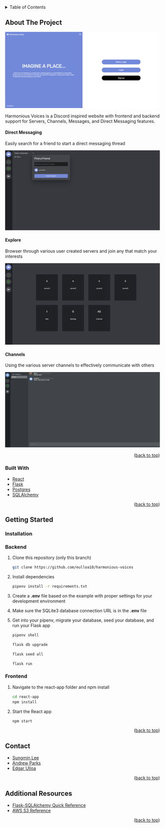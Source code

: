 <a name="readme-top"></a>

<!-- PROJECT SHIELDS -->
<!--
*** I'm using markdown "reference style" links for readability.
*** Reference links are enclosed in brackets [ ] instead of parentheses ( ).
*** See the bottom of this document for the declaration of the reference variables
*** for contributors-url, forks-url, etc. This is an optional, concise syntax you may use.
*** https://www.markdownguide.org/basic-syntax/#reference-style-links
-->

<!-- TABLE OF CONTENTS -->
<details>
  <summary>Table of Contents</summary>
  <ol>
    <li>
      <a href="#about-the-project">About The Project</a>
      <ul>
        <li><a href="#built-with">Built With</a></li>
      </ul>
    </li>
    <li>
      <a href="#getting-started">Getting Started</a>
      <ul>
        <li><a href="#prerequisites">Prerequisites</a></li>
        <li><a href="#installation">Installation</a></li>
      </ul>
    </li>
    <li><a href="#contact">Contact</a></li>
    <li><a href="#acknowledgments">Acknowledgments</a></li>
  </ol>
</details>



<!-- ABOUT THE PROJECT -->
## About The Project

[![Harmonious-Voices](/screenshots/splash.png "Harmonious Voices")](https://harmonious-voices.herokuapp.com/)

Harmonious Voices is a Discord inspired website with frontend and backend support for Servers, Channels, Messages, and Direct Messaging features.

#### Direct Messaging

Easily search for a friend to start a direct messaging thread

![Direct-Messaging](/screenshots/directmessaging2.png)


#### Explore

Browser through various user created servers and join any that match your interests

![Explore-Servers](/screenshots/explore.png)

#### Channels

Using the various server channels to effectively communicate with others

![Channel-Messaging](/screenshots/channels.png)

<p align="right">(<a href="#readme-top">back to top</a>)</p>



### Built With

  - [React](https://reactjs.org/)
  - [Flask](https://flask.palletsprojects.com/en/2.2.x/)
  - [Postgres](https://www.postgresql.org/)
  - [SQLAlchemy](https://www.sqlalchemy.org/)


<p align="right">(<a href="#readme-top">back to top</a>)</p>



<!-- GETTING STARTED -->
## Getting Started

### Installation
### Backend

1. Clone this repository (only this branch)

   ```bash
   git clone https://github.com/eulloa10/harmonious-voices
   ```

2. Install dependencies

   ```bash
   pipenv install -r requirements.txt
   ```

3. Create a **.env** file based on the example with proper settings for your
   development environment

4. Make sure the SQLite3 database connection URL is in the **.env** file

5. Get into your pipenv, migrate your database, seed your database, and run your Flask app

   ```bash
   pipenv shell
   ```

   ```bash
   flask db upgrade
   ```

   ```bash
   flask seed all
   ```

   ```bash
   flask run
### Frontend

1. Navigate to the react-app folder and npm install

   ```bash
   cd react-app
   npm install
   ```

2. Start the React app

   ```bash
   npm start
   ```


<p align="right">(<a href="#readme-top">back to top</a>)</p>

<!-- CONTACT -->
## Contact

- [Sungmin Lee](https://github.com/sungminlee417)
- [Andrew Parks](https://github.com/FrontLineCoding)
- [Edgar Ulloa](https://github.com/eulloa10)


<p align="right">(<a href="#readme-top">back to top</a>)</p>



<!-- ACKNOWLEDGMENTS -->
## Additional Resources

* [Flask-SQLAlchemy Quick Reference](https://hackmd.io/@jpshafto/H1VbmP3yO#Query-Format)
* [AWS S3 Reference](https://hackmd.io/@jpshafto/SyWY45KGu)


<p align="right">(<a href="#readme-top">back to top</a>)</p>
